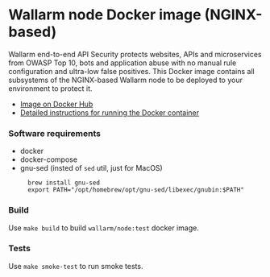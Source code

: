 # Wallarm node Docker image (NGINX-based)

Wallarm end-to-end API Security protects websites, APIs and microservices from OWASP Top 10, bots and application abuse with no manual rule configuration and ultra-low false positives. This Docker image contains all subsystems of the NGINX-based Wallarm node to be deployed to your environment to protect it.

* [Image on Docker Hub](https://hub.docker.com/r/wallarm/node)
* [Detailed instructions for running the Docker container](https://docs.wallarm.com/admin-en/installation-docker-en/)

### Software requirements
* docker
* docker-compose
* gnu-sed (insted of `sed` util, just for MacOS)
  ```
    brew install gnu-sed
    export PATH="/opt/homebrew/opt/gnu-sed/libexec/gnubin:$PATH"
  
### Build
Use `make build` to build `wallarm/node:test` docker image.
### Tests
Use `make smoke-test` to run smoke tests.
